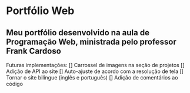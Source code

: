 # Portfólio Web
## Meu portfólio desenvolvido na aula de Programação Web, ministrada pelo professor Frank Cardoso

Futuras implementações:
[] Carrossel de imagens na seção de projetos
[] Adição de API ao site
[] Auto-ajuste de acordo com a resolução de tela
[] Tornar o site bilíngue (inglês e português)
[] Adição de comentários ao código